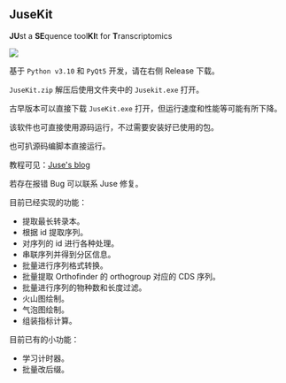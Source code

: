 ## JuseKit

**JU**st a **SE**quence tool**KI**t for **T**ranscriptomics

![](https://jusetiz.github.io/pic2/jusekit.png)

基于 `Python v3.10` 和 `PyQt5` 开发，请在右侧 Release 下载。

`JuseKit.zip` 解压后使用文件夹中的 `Jusekit.exe` 打开。

古早版本可以直接下载 `JuseKit.exe` 打开，但运行速度和性能等可能有所下降。

该软件也可直接使用源码运行，不过需要安装好已使用的包。

也可扒源码编脚本直接运行。

教程可见：[Juse's blog](https://jusetiz.github.io/)

若存在报错 Bug 可以联系 Juse 修复。

目前已经实现的功能：

- 提取最长转录本。
- 根据 id 提取序列。
- 对序列的 id 进行各种处理。
- 串联序列并得到分区信息。
- 批量进行序列格式转换。
- 批量提取 Orthofinder 的 orthogroup 对应的 CDS 序列。
- 批量进行序列的物种数和长度过滤。
- 火山图绘制。
- 气泡图绘制。
- 组装指标计算。

目前已有的小功能：

- 学习计时器。
- 批量改后缀。
